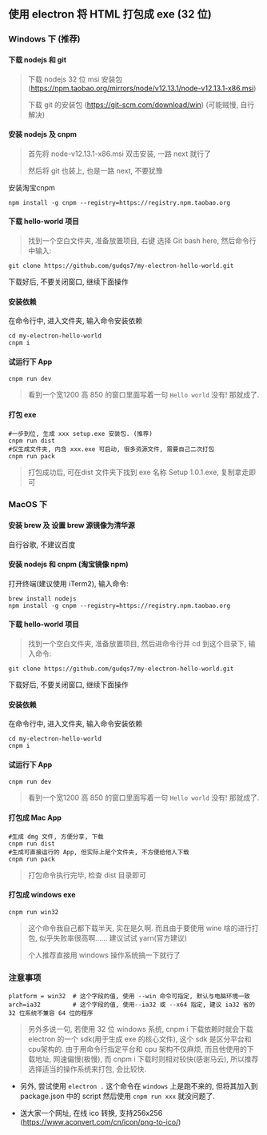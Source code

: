 ## 使用 electron 将 HTML 打包成 exe (32 位)

### Windows 下 (推荐) 

#### 下载 nodejs 和 git

> 下载 nodejs 32 位 msi 安装包 (https://npm.taobao.org/mirrors/node/v12.13.1/node-v12.13.1-x86.msi)
>
> 下载 git 的安装包 (https://git-scm.com/download/win) (可能贼慢, 自行解决)

#### 安装 nodejs 及 cnpm

> 首先将 node-v12.13.1-x86.msi 双击安装, 一路 next 就行了
>
> 然后将 git 也装上, 也是一路 next, 不要犹豫

安装淘宝cnpm

```shell
npm install -g cnpm --registry=https://registry.npm.taobao.org
```

#### 下载 hello-world 项目

>  找到一个空白文件夹, 准备放置项目, 右键 选择 Git bash here, 然后命令行中输入: 

```shell
git clone https://github.com/gudqs7/my-electron-hello-world.git
```

下载好后, 不要关闭窗口, 继续下面操作

#### 安装依赖

在命令行中, 进入文件夹, 输入命令安装依赖

```shell
cd my-electron-hello-world
cnpm i
```

#### 试运行下 App

```shell
cnpm run dev
```

> 看到一个宽1200 高 850 的窗口里面写着一句 `Hello world` 没有! 那就成了.

#### 打包 exe

```shell
#一步到位, 生成 xxx setup.exe 安装包. (推荐)
cnpm run dist
#仅生成文件夹, 内含 xxx.exe 可启动, 很多资源文件, 需要自己二次打包
cnpm run pack
```

> 打包成功后, 可在dist 文件夹下找到 exe 名称 Setup 1.0.1.exe, 复制拿走即可





### MacOS 下

#### 安装 brew 及 设置 brew 源镜像为清华源

自行谷歌, 不建议百度

#### 安装 nodejs 和 cnpm (淘宝镜像 npm)

打开终端(建议使用 iTerm2), 输入命令: 

```shell
brew install nodejs
npm install -g cnpm --registry=https://registry.npm.taobao.org
```

#### 下载 hello-world 项目

>  找到一个空白文件夹, 准备放置项目, 然后进命令行并 cd 到这个目录下, 输入命令: 

```shell
git clone https://github.com/gudqs7/my-electron-hello-world.git
```

下载好后, 不要关闭窗口, 继续下面操作

#### 安装依赖

在命令行中, 进入文件夹, 输入命令安装依赖

```shell
cd my-electron-hello-world
cnpm i
```

#### 试运行下 App

```shell
cnpm run dev
```

> 看到一个宽1200 高 850 的窗口里面写着一句 `Hello world` 没有! 那就成了.

#### 打包成 Mac App

```shell
#生成 dmg 文件, 方便分享, 下载
cnpm run dist
#生成可直接运行的 App, 但实际上是个文件夹, 不方便给他人下载
cnpm run pack
```

> 打包命令执行完毕, 检查 dist 目录即可

#### 打包成 windows exe

```shell
cnpm run win32
```

> 这个命令我自己都下载半天, 实在是久啊. 而且由于要使用 wine 啥的进行打包, 似乎失败率很高啊...... 建议试试 yarn(官方建议)
>
> 个人推荐直接用 windows 操作系统搞一下就行了



### 注意事项

```shell
platform = win32  # 这个字段的值, 使用 --win 命令可指定, 默认与电脑环境一致
arch=ia32         # 这个字段的值, 使用--ia32 或 --x64 指定, 建议 ia32 省的 32 位系统不兼容 64 位的程序
```

> 另外多说一句, 若使用 32 位 windows 系统, cnpm i 下载依赖时就会下载 electron 的一个 sdk(用于生成 exe 的核心文件), 这个 sdk 是区分平台和cpu架构的. 由于用命令行指定平台和 cpu 架构不仅麻烦, 而且他使用的下载地址, 网速偏慢(极慢), 而 cnpm i 下载时则相对较快(感谢马云), 所以推荐选择适当的操作系统来打包, 会比较快.

- 另外, 尝试使用 `electron .` 这个命令在 `windows` 上是跑不来的, 但将其加入到 package.json 中的 script 然后使用 `cnpm run xxx` 就没问题了.

- 送大家一个网址, 在线 ico 转换, 支持256x256 (https://www.aconvert.com/cn/icon/png-to-ico/)